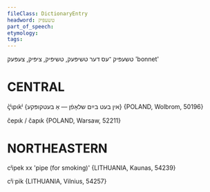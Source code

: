 ```yaml
---
fileClass: DictionaryEntry
headword: טשעפּיק
part_of_speech: 
etymology: 
tags: 
---
```

טשעפּיק
־עס
דער
טשיפּעק, טשיפּיק, ציפּיק, צעפּעק
'bonnet'

CENTRAL
========

ꞔ̀ʲɩpɩkʲ {אין בעט בײַם שלאָפֿן — אַ בעטקופּקע} {POLAND, Wolbrom, 50196}

čepɩk / čapɩk {POLAND, Warsaw, 52211}

NORTHEASTERN
==============

cʲipek xx 'pipe (for smoking)' {LITHUANIA, Kaunas, 54239}

cʲiˑpik {LITHUANIA, Vilnius, 54257}